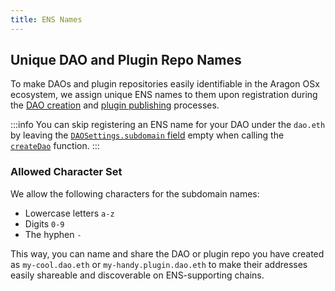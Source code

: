 ```yaml
---
title: ENS Names
---
```


## Unique DAO and Plugin Repo Names

To make DAOs and plugin repositories easily identifiable in the Aragon OSx ecosystem, we assign unique ENS names to them upon registration during the [DAO creation](./01-dao-creation/index.md) and [plugin publishing](./02-plugin-management/01-plugin-repo/01-plugin-repo-creation.md) processes.

:::info
You can skip registering an ENS name for your DAO under the `dao.eth` by leaving the [`DAOSettings.subdomain` field](../../03-reference-guide/framework/dao/DAOFactory.md#public-struct-daosettings) empty when calling the [`createDao`](../../03-reference-guide/framework/dao/DAOFactory.md#external-function-createdao) function.
:::

### Allowed Character Set

We allow the following characters for the subdomain names:

- Lowercase letters `a-z`
- Digits `0-9`
- The hyphen `-`

This way, you can name and share the DAO or plugin repo you have created as `my-cool.dao.eth` or `my-handy.plugin.dao.eth` to make their addresses easily shareable and discoverable on ENS-supporting chains.
